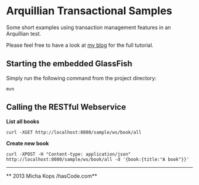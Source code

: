 # Arquillian Transactional Samples

Some short examples using transaction management features in an Arquillian test.

Please feel free to have a look at [my blog] for the full tutorial.

## Starting the embedded GlassFish

Simply run the following command from the project directory:

```
mvn
```


## Calling the RESTful Webservice

**List all books**

```
curl -XGET http://localhost:8080/sample/ws/book/all
```

**Create new book**

```
curl -XPOST -H "Content-type: application/json" http://localhost:8080/sample/ws/book/all -d '{book:{title:"A book"}}'
```

----

** 2013 Micha Kops /hasCode.com**

   [my blog]:http://www.hascode.com
